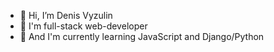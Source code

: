 - 👋 Hi, I’m Denis Vyzulin
- 👀 I'm full-stack web-developer
- 🌱 And I'm currently learning JavaScript and Django/Python

<!---
DintearWork/DintearWork is a ✨ special ✨ repository because its `README.md` (this file) appears on your GitHub profile.
You can click the Preview link to take a look at your changes.
--->
